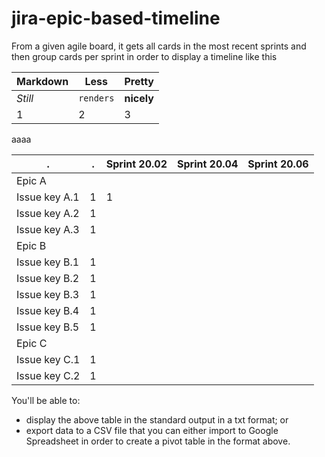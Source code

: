 # jira-epic-based-timeline

From a given agile board, it gets all cards in the most recent sprints and then group cards per sprint in order to display a timeline like this

Markdown | Less | Pretty
--- | --- | ---
*Still* | `renders` | **nicely**
1 | 2 | 3


aaaa

 . | . | Sprint 20.02 | Sprint 20.04 | Sprint 20.06
--- | --- | --- | --- | ---
Epic A | | | | 
 | Issue key A.1 | 1 | 1 |   
 | Issue key A.2 | 1 |   |
 | Issue key A.3 | 1 |   |
Epic B | | | |         |  |   | 
 | Issue key B.1 | 1 |   |
 | Issue key B.2 | 1 |   |
 | Issue key B.3 | 1 |   |
 | Issue key B.4 | 1 |   |
 | Issue key B.5 | 1 |   |
Epic C | | | | 
 | Issue key C.1 | 1 |   |
 | Issue key C.2 | 1 |   |

You'll be able to:
- display the above table in the standard output in a txt format; or
- export data to a CSV file that you can either import to Google Spreadsheet in order to create a pivot table in the format above.
